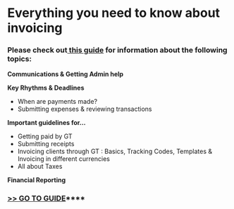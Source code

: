 # Everything you need to know about invoicing

### **Please check out**[ **this guide**](https://docs.google.com/document/d/1WLoADkijt0G-RU7BCE4ZhmDYiSVW7Kh47aAI-lPV17o/edit#) for information about the following topics: 

**Communications & Getting Admin help**

**Key Rhythms & Deadlines**

* When are payments made?
* Submitting expenses & reviewing transactions

**Important guidelines for...**

* Getting paid by GT
* Submitting receipts
* Invoicing clients through GT  : Basics, Tracking Codes, Templates & Invoicing in different currencies
* All about Taxes

**Financial Reporting**

### [**&gt;&gt; GO TO GUIDE**](https://docs.google.com/document/d/1WLoADkijt0G-RU7BCE4ZhmDYiSVW7Kh47aAI-lPV17o/edit#)\*\*\*\*





